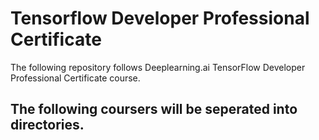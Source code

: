 # Tensorflow Developer Professional Certificate
The following repository follows Deeplearning.ai TensorFlow Developer Professional Certificate course.

## The following coursers will be seperated into directories.

